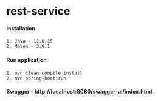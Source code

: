 # rest-service

#### Installation

```
1. Java - 11.0.15
2. Maven - 3.8.1
```

#### Run application

```
1. mvn clean compile install
2. mvn spring-boot:run
```

#### Swagger - <a> http://localhost:8080/swagger-ui/index.html </a>

